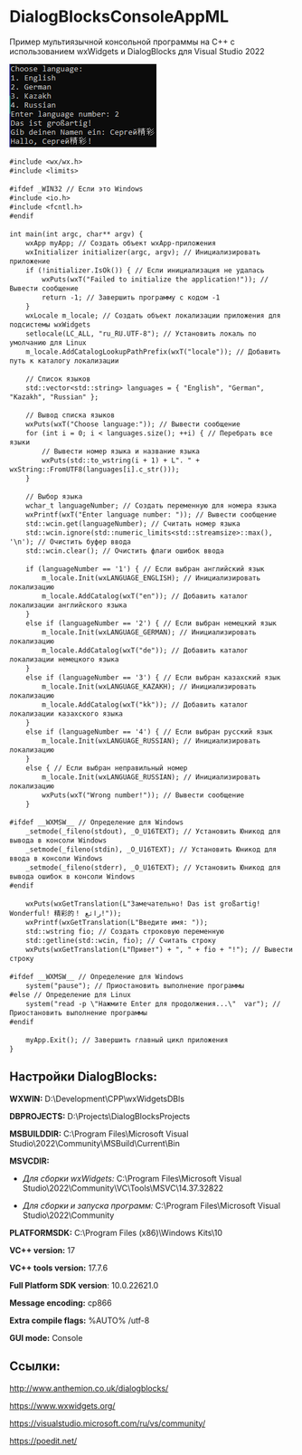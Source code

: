 # DialogBlocksConsoleAppML
Пример мультиязычной консольной программы на C++ с использованием wxWidgets и DialogBlocks для Visual Studio 2022

![srcreenshot](screenshot.png)

```
#include <wx/wx.h>
#include <limits> 

#ifdef _WIN32 // Если это Windows
#include <io.h>
#include <fcntl.h>
#endif 

int main(int argc, char** argv) {
	wxApp myApp; // Создать объект wxApp-приложения
	wxInitializer initializer(argc, argv); // Инициализировать приложение
	if (!initializer.IsOk()) { // Если инициализация не удалась
		wxPuts(wxT("Failed to initialize the application!")); // Вывести сообщение
		return -1; // Завершить программу с кодом -1
	}
	wxLocale m_locale; // Создать объект локализации приложения для подсистемы wxWidgets
	setlocale(LC_ALL, "ru_RU.UTF-8"); // Установить локаль по умолчанию для Linux
	m_locale.AddCatalogLookupPathPrefix(wxT("locale")); // Добавить путь к каталогу локализации

	// Список языков
	std::vector<std::string> languages = { "English", "German", "Kazakh", "Russian" };

	// Вывод списка языков
	wxPuts(wxT("Choose language:")); // Вывести сообщение
	for (int i = 0; i < languages.size(); ++i) { // Перебрать все языки
		// Вывести номер языка и название языка
		wxPuts(std::to_wstring(i + 1) + L". " + wxString::FromUTF8(languages[i].c_str()));
	}

	// Выбор языка
	wchar_t languageNumber; // Создать переменную для номера языка
	wxPrintf(wxT("Enter language number: ")); // Вывести сообщение
	std::wcin.get(languageNumber); // Считать номер языка
	std::wcin.ignore(std::numeric_limits<std::streamsize>::max(), '\n'); // Очистить буфер ввода
	std::wcin.clear(); // Очистить флаги ошибок ввода

	if (languageNumber == '1') { // Если выбран английский язык
		m_locale.Init(wxLANGUAGE_ENGLISH); // Инициализировать локализацию
		m_locale.AddCatalog(wxT("en")); // Добавить каталог локализации английского языка
	}
	else if (languageNumber == '2') { // Если выбран немецкий язык
		m_locale.Init(wxLANGUAGE_GERMAN); // Инициализировать локализацию
		m_locale.AddCatalog(wxT("de")); // Добавить каталог локализации немецкого языка
	}
	else if (languageNumber == '3') { // Если выбран казахский язык
		m_locale.Init(wxLANGUAGE_KAZAKH); // Инициализировать локализацию
		m_locale.AddCatalog(wxT("kk")); // Добавить каталог локализации казахского языка
	}
	else if (languageNumber == '4') { // Если выбран русский язык
		m_locale.Init(wxLANGUAGE_RUSSIAN); // Инициализировать локализацию
	}
	else { // Если выбран неправильный номер
		m_locale.Init(wxLANGUAGE_RUSSIAN); // Инициализировать локализацию
		wxPuts(wxT("Wrong number!")); // Вывести сообщение
	}

#ifdef __WXMSW__ // Определение для Windows
	_setmode(_fileno(stdout), _O_U16TEXT); // Установить Юникод для вывода в консоли Windows
	_setmode(_fileno(stdin), _O_U16TEXT); // Установить Юникод для ввода в консоли Windows
	_setmode(_fileno(stderr), _O_U16TEXT); // Установить Юникод для вывода ошибок в консоли Windows
#endif

	wxPuts(wxGetTranslation(L"Замечательно! Das ist großartig! Wonderful! 精彩的！ رائع!"));
	wxPrintf(wxGetTranslation(L"Введите имя: "));
	std::wstring fio; // Создать строковую переменную
	std::getline(std::wcin, fio); // Считать строку
	wxPuts(wxGetTranslation(L"Привет") + ", " + fio + "!"); // Вывести строку

#ifdef __WXMSW__ // Определение для Windows
	system("pause"); // Приостановить выполнение программы
#else // Определение для Linux
	system("read -p \"Нажмите Enter для продолжения...\"  var"); // Приостановить выполнение программы
#endif

	myApp.Exit(); // Завершить главный цикл приложения
}
```

## Настройки DialogBlocks:

**WXWIN:** D:\Development\CPP\wxWidgetsDBls

**DBPROJECTS:** D:\Projects\DialogBlocksProjects

**MSBUILDDIR:** C:\Program Files\Microsoft Visual Studio\2022\Community\MSBuild\Current\Bin

**MSVCDIR:**

* *Для сборки wxWidgets:* C:\Program Files\Microsoft Visual Studio\2022\Community\VC\Tools\MSVC\14.37.32822

* *Для сборки и запуска программ:* C:\Program Files\Microsoft Visual Studio\2022\Community

**PLATFORMSDK:** C:\Program Files (x86)\Windows Kits\10

**VC++ version:** 17

**VC++ tools version:** 17.7.6

**Full Platform SDK version**: 10.0.22621.0

**Message encoding:** cp866

**Extra compile flags:** %AUTO% /utf-8

**GUI mode:** Console

## Ссылки:

http://www.anthemion.co.uk/dialogblocks/

https://www.wxwidgets.org/

https://visualstudio.microsoft.com/ru/vs/community/

https://poedit.net/
